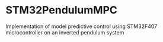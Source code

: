 # STM32PendulumMPC
Implementation of model predictive control using STM32F407 microcontroller on an inverted pendulum system
